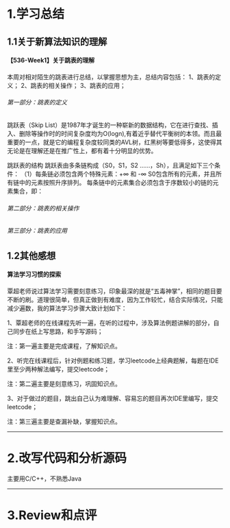 # 1.学习总结

## 1.1关于新算法知识的理解

#### 【536-Week1】关于跳表的理解
本周对相对陌生的跳表进行总结，以掌握思想为主，总结内容包括：
1、跳表的定义；
2、跳表的相关操作；
3、跳表的应用；
###### 第一部分：跳表的定义
   跳跃表（Skip List）是1987年才诞生的一种崭新的数据结构，它在进行查找、插入、删除等操作时的时间复杂度均为O(logn),有着近乎替代平衡树的本领。而且最重要的一点，就是它的编程复杂度较同类的AVL树，红黑树等要低得多，这使得其无论是在理解还是在推广性上，都有着十分明显的优势。

   跳跃表的结构
   跳跃表由多条链构成（S0，S1，S2 ……，Sh），且满足如下三个条件：
   （1）每条链必须包含两个特殊元素：+∞ 和 -∞
S0包含所有的元素，并且所有链中的元素按照升序排列。
每条链中的元素集合必须包含于序数较小的链的元素集合，即：


###### 第二部分：跳表的相关操作



###### 第三部分：跳表的应用





## 1.2其他感想

#### 算法学习习惯的探索

覃超老师说过算法学习需要刻意练习，印象最深的就是“五毒神掌”，相同的题目要不断的刷。道理很简单，但真正做到有难度，因为工作较忙，结合实际情况，只能减少遍数，我的算法学习步骤大致计划如下：

1、覃超老师的在线课程先听一遍，在听的过程中，涉及算法例题讲解的部分，自己同步在纸上写思路，和手写源码；

   注：第一遍主要是完成课程，了解知识点。
   
2、听完在线课程后，针对例题和练习题，学习leetcode上经典题解，每题在IDE里至少两种解法编写，提交leetcode；

   注：第二遍主要是刻意练习，巩固知识点。
   
3、对于做过的题目，跳出自己认为难理解、容易忘的题目再次IDE里编写，提交leetcode；

   注：第三遍主要是查漏补缺，掌握知识点。


---

# 2.改写代码和分析源码
主要用C/C++，不熟悉Java

---

# 3.Review和点评



